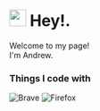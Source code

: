 <h1><img src="https://emojis.slackmojis.com/emojis/images/1531849430/4246/blob-sunglasses.gif?1531849430" width="30"/> Hey!.</h1>

<p>Welcome to my page! </br> I'm Andrew.

<h3>Things I code with</h3>
<img alt="Brave" src="https://img.shields.io/badge/Brave-FB542B?style=for-the-badge&logo=Brave&logoColor=white" />
<img alt="Firefox" src="https://img.shields.io/badge/Firefox-FF7139?style=for-the-badge&logo=Firefox-Browser&logoColor=white" />
